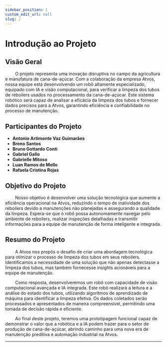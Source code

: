 ```yaml
---
sidebar_position: 1
custom_edit_url: null
slug: /
---
```


# Introdução ao Projeto 

## Visão Geral

&emsp;&emsp; O projeto  representa uma inovação disruptiva no campo da agricultura e manufatura de cana-de-açúcar. Com a colaboração da empresa Atvos, nossa equipe está desenvolvendo um robô altamente especializado, equipado com IA e visão computacional, para verificar a limpeza dos tubos de reboilers usados no processamento da cana-de-açúcar. Este sistema robótico será capaz de analisar a eficácia da limpeza dos tubos e fornecer dados precisos para a Atvos, garantindo eficiência e confiabilidade no processo de manutenção.

## Participantes do Projeto

- **Antonio Artimonte Vaz Guimarães**
- **Breno Santos**
- **Bruno Gottardo Conti**
- **Gabriel Gallo**
- **Gabrielle Mitoso**
- **Luan Ramos de Mello**
- **Rafaela Cristina Rojas**

## Objetivo do Projeto

&emsp;&emsp; Nosso objetivo é desenvolver uma solução tecnológica que aumente a eficiência operacional na Atvos, reduzindo o tempo de inatividade dos reboilers devido a manutenções não planejadas e assegurando a qualidade da limpeza. Espera-se que o robô possa autonomamente navegar pelo ambiente de reboilers, realizar inspeções detalhadas e transmitir informações para a equipe de manutenção de forma inteligente e integrada.

## Resumo do Projeto

&emsp;&emsp; A Atvos nos propôs o desafio de criar uma abordagem tecnológica para otimizar o processo de limpeza dos tubos em seus reboilers. Identificamos a necessidade de uma solução que não apenas detectasse a limpeza dos tubos, mas também fornecesse insights acionáveis para a equipe de manutenção.

&emsp;&emsp; Como resposta, desenvolveremos um robô com capacidade de visão computacional avançada e IA integrada. Este robô realizará a leitura e a análise do estado dos tubos, utilizando algoritmos de aprendizado de máquina para identificar a limpeza efetiva. Os dados coletados serão processados e apresentados de maneira compreensível, permitindo uma tomada de decisão rápida e eficiente.

&emsp;&emsp; Ao final deste projeto, teremos uma prototipagem funcional capaz de demonstrar o valor que a robótica e a IA podem trazer para o setor de produção de cana-de-açúcar, abrindo caminho para uma nova era de manutenção preditiva e automação industrial na Atvos.

---
